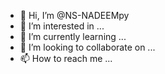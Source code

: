 - 👋 Hi, I’m @NS-NADEEMpy
- 👀 I’m interested in ...
- 🌱 I’m currently learning ...
- 💞️ I’m looking to collaborate on ...
- 📫 How to reach me ...

<!---
NS-NADEEMpy/NS-NADEEMpy is a ✨ special ✨ repository because its `README.md` (this file) appears on your GitHub profile.
You can click the Preview link to take a look at your changes.
--->
